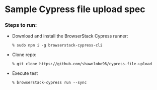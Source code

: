 # Sample Cypress file upload spec

### Steps to run:

- Download and install the BrowserStack Cypress runner:

  `% sudo npm i -g browserstack-cypress-cli`

- Clone repo:

  `% git clone https://github.com/shawnlobo96/cypress-file-upload`

- Execute test

  `% browserstack-cypress run --sync`

